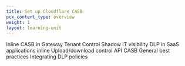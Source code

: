 ```yaml
---
title: Set up Cloudflare CASB
pcx_content_type: overview
weight: 1
layout: learning-unit
---
```


Inline CASB in Gateway
Tenant Control
Shadow IT visibility
DLP in SaaS applications inline
Upload/download control
API CASB
General best practices
Integrating DLP policies
